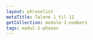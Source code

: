 ```yaml
---
layout: phraselist
metaTitle: Talene 1 til 12
getCollection: module-1-numbers
tags: modul-1-phases
---
```

